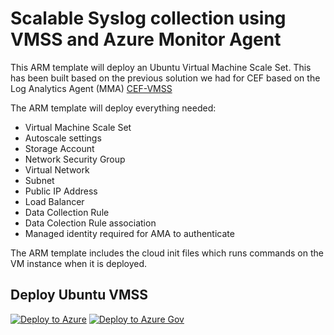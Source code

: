# Scalable Syslog collection using VMSS and Azure Monitor Agent

This ARM template  will deploy an Ubuntu Virtual Machine Scale Set. This has been built based on the previous solution we had for CEF based on the Log Analytics Agent (MMA) [CEF-VMSS]( https://github.com/mariavaladas/Azure-Sentinel/tree/master/DataConnectors/CEF-VMSS)

The ARM template will deploy everything needed:
* Virtual Machine Scale Set
* Autoscale settings
* Storage Account
* Network Security Group
* Virtual Network
* Subnet
* Public IP Address
* Load Balancer
* Data Collection Rule
* Data Colection Rule association
* Managed identity required for AMA to authenticate

The ARM template includes the cloud init files which runs commands on the VM instance when it is deployed.

## Deploy Ubuntu VMSS
[![Deploy to Azure](https://aka.ms/deploytoazurebutton)](https://portal.azure.com/#create/Microsoft.Template/uri/https%3A%2F%2Fraw.githubusercontent.com%2Fmariavaladas%2FAzure-Sentinel%2Fmaster%2FDataConnectors%2FSyslog-VMSS-AMA%2FazureDeploy.jsoncreateUIDefinitionUri/https%3A%2F%2Fraw.githubusercontent.com%2F2Fmariavaladas%2FAzure-Sentinel%2Fmaster%2FDataConnectors%2Fyslog-VMSS-AMA%2FARMTemplates%2FcreateUiDefinition.json)
[![Deploy to Azure Gov](https://aka.ms/deploytoazuregovbutton)](https://portal.azure.us/#create/Microsoft.Template/uri/https%3A%2F%2Fraw.githubusercontent.com%2Fmariavaladas%2FAzure-Sentinel%2Fmaster%2FDataConnectors%2FSyslog-VMSS-AMA%2FazureDeploy.jsoncreateUIDefinitionUri/https%3A%2F%2Fraw.githubusercontent.com%2F2Fmariavaladas%2FAzure-Sentinel%2Fmaster%2FDataConnectors%2Fyslog-VMSS-AMA%2FARMTemplates%2FcreateUiDefinition.jsonn)
